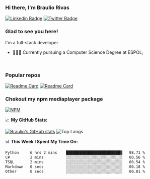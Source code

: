 ### Hi there, I'm Braulio Rivas
[![Linkedin Badge](https://img.shields.io/badge/-LinkedIn-0e76a8?style=flat-square&logo=Linkedin&logoColor=white)](https://www.linkedin.com/in/braulio-rivas-abad/)
[![Twitter Badge](https://img.shields.io/badge/-Twitter-00acee?style=flat-square&logo=Twitter&logoColor=white)](https://twitter.com/brolio04)

### Glad to see you here! &nbsp;
I'm a full-stack developer


<!---
<img align="right" alt="GIF" src="https://github.com/Gapur/Gapur/blob/master/coding.gif?raw=true" width="408" height="318" />
-->
- 👨🏻‍💻 Currently pursuing a Computer Science Degree at ESPOL;

</br>

### Popular repos
[![Readme Card](https://github-readme-stats.vercel.app/api/pin/?username=brauliorivas&repo=countrieshub)](https://github.com/brauliorivas/countrieshub)
[![Readme Card](https://github-readme-stats.vercel.app/api/pin/?username=brauliorivas&repo=pokedex-interactivo)](https://github.com/brauliorivas/pokedex-interactivo)

### Chekout my npm mediaplayer package
[![NPM](https://img.shields.io/badge/NPM-%23000000.svg?style=for-the-badge&logo=npm&logoColor=white)](https://www.npmjs.com/package/@braulio0000/mediaplayer)


📈 **My GitHub Stats:**

[![Braulio's GitHub stats](https://github-readme-stats.vercel.app/api?username=brauliorivas&theme=tokyonight)](https://github.com/brauliorivas) ![Top Langs](https://github-readme-stats.vercel.app/api/top-langs/?username=brauliorivas&layout=compact&theme=radical)


📊 **This Week I Spent My Time On:**
<!--START_SECTION:waka-->

```txt
Python     6 hrs 2 mins    ████████████████████████▓   98.71 %
C#         2 mins          ░░░░░░░░░░░░░░░░░░░░░░░░░   00.56 %
TSQL       2 mins          ░░░░░░░░░░░░░░░░░░░░░░░░░   00.54 %
Markdown   0 secs          ░░░░░░░░░░░░░░░░░░░░░░░░░   00.18 %
Other      0 secs          ░░░░░░░░░░░░░░░░░░░░░░░░░   00.01 %
```

<!--END_SECTION:waka-->
